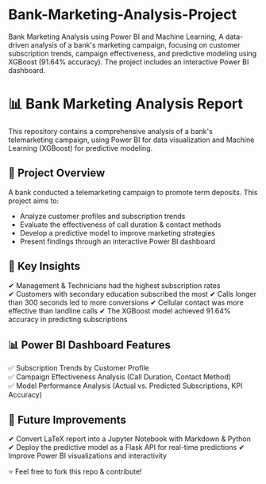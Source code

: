 # Bank-Marketing-Analysis-Project
Bank Marketing Analysis using Power BI and Machine Learning, A data-driven analysis of a bank's marketing campaign, focusing on customer subscription trends, campaign effectiveness, and predictive modeling using XGBoost (91.64% accuracy). The project includes an interactive Power BI dashboard.

# 📊 Bank Marketing Analysis Report

This repository contains a comprehensive analysis of a bank's telemarketing campaign, using Power BI for data visualization and Machine Learning (XGBoost) for predictive modeling.

## 📌 Project Overview
A bank conducted a telemarketing campaign to promote term deposits. This project aims to:
- Analyze customer profiles and subscription trends
- Evaluate the effectiveness of call duration & contact methods 
- Develop a predictive model to improve marketing strategies 
- Present findings through an interactive Power BI dashboard  

## 🚀 Key Insights
✔ Management & Technicians had the highest subscription rates  
✔ Customers with secondary education subscribed the most
✔ Calls longer than 300 seconds led to more conversions 
✔ Cellular contact was more effective than landline calls 
✔ The XGBoost model achieved 91.64% accuracy in predicting subscriptions  

## 📊 Power BI Dashboard Features
✅ Subscription Trends by Customer Profile  
✅ Campaign Effectiveness Analysis (Call Duration, Contact Method)  
✅ Model Performance Analysis (Actual vs. Predicted Subscriptions, KPI Accuracy)

## 🎯 Future Improvements
✔ Convert LaTeX report into a Jupyter Notebook with Markdown & Python 
✔ Deploy the predictive model as a Flask API for real-time predictions 
✔ Improve Power BI visualizations and interactivity

⭐ Feel free to fork this repo & contribute!

